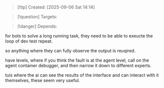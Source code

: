 
>[!tip] Created: [2025-09-06 Sat 14:14]

>[!question] Targets: 

>[!danger] Depends: 

for bots to solve a long running task, they need to be able to exeucte the loop of dev test repeat.

so anything where they can fully observe the output is reuqired.

have levels, where if you think the fault is at the agent level, call on the agent container debugger, and then narrow it down to different experts.

tuis where the ai can see the results of the interface and can interact with it themselves, these seem very useful.